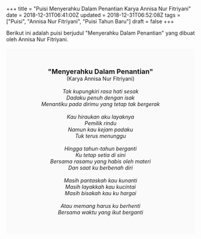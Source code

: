 +++
title = "Puisi Menyerahku Dalam Penantian Karya Annisa Nur Fitriyani"
date = 2018-12-31T06:41:00Z
updated = 2018-12-31T06:52:08Z
tags = ["Puisi", "Annisa Nur Fitriyani", "Puisi Tahun Baru"]
draft = false
+++

<div dir="ltr" style="text-align: left;" trbidi="on"><div style="text-align: justify;">Berikut ini adalah puisi berjudul "Menyerahku Dalam Penantian" yang dibuat oleh Annisa Nur Fitriyani. </div><br /><div style="background: #FAFAFA; font-size: 14px; height: auto; margin: 0 auto; padding: 50px; text-align: center; width: auto;"><span style="font-size: 18px;"><b>"Menyerahku Dalam Penantian"</b></span><br />(Karya Annisa Nur Fitriyani) <br /><br /><i>Tak kupungkiri rasa hati sesak</i><br /><i>Dadaku penuh dengan isak</i><br /><i>Menantiku pada dirimu yang tetap tak bergerak</i><br /><br /><i>Kau hiraukan aku layaknya</i><br /><i>Pemilik rindu</i><br /><i>Namun kau kejam padaku</i><br /><i>Tuk terus menunggu</i><br /><br /><i>Hingga tahun-tahun berganti</i><br /><i>Ku tetap setia di sini</i><br /><i>Bersama rasamu yang habis oleh materi</i><br /><i>Dan saat ku berbenah diri</i><br /><br /><i>Masih pantaskah kau kunanti</i><br /><i>Masih layakkah kau kucintai</i><br /><i>Masih bisakah kau ku hargai</i><br /><br /><i>Atau memang harus ku berhenti</i><br /><i>Bersama waktu yang ikut berganti</i> </div></div>
